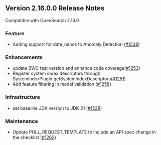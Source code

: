 ## Version 2.16.0.0 Release Notes

Compatible with OpenSearch 2.16.0

### Feature
* Adding support for date_nanos to Anomaly Detection ([#1238](https://github.com/opensearch-project/anomaly-detection/pull/1238))

### Enhancements

* update BWC test version and enhance code coverage([#1253](https://github.com/opensearch-project/anomaly-detection/pull/1253))
* Register system index descriptors through SystemIndexPlugin.getSystemIndexDescriptors([#1251](https://github.com/opensearch-project/anomaly-detection/pull/1251))
* Add feature filtering in model validation ([#1258](https://github.com/opensearch-project/anomaly-detection/pull/1258))

### Infrastructure
* set baseline JDK version to JDK-21 ([#1228](https://github.com/opensearch-project/anomaly-detection/pull/1228))

### Maintenance
* Update PULL_REQUEST_TEMPLATE to include an API spec change in the checklist ([#1262](https://github.com/opensearch-project/anomaly-detection/pull/1262))
